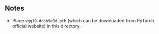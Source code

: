 ## Notes

- Place `vgg19-dcbb9e9d.pth` (which can be downloaded from PyTorch official website) in this directory.

